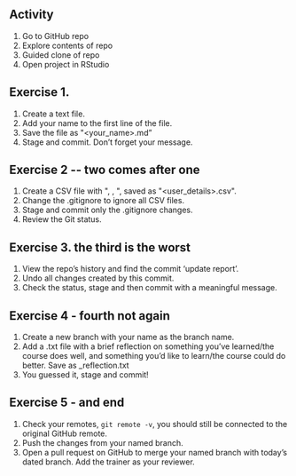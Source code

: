 ## Activity

1. Go to GitHub repo
2. Explore contents of repo
3. Guided clone of repo
4. Open project in RStudio


## Exercise 1.

1. Create a text file.
2. Add your name to the first line of the file.
3. Save the file as "<your_name>.md”
4. Stage and commit. Don’t forget your message.


## Exercise 2 -- two comes after one

1. Create a CSV file with "<name>, <age>, <location>", saved as "<user_details>.csv".
2. Change the .gitignore to ignore all CSV files.
3. Stage and commit only the .gitignore changes.
4. Review the Git status.


## Exercise 3. the third is the worst

1. View the repo’s history and find the commit ‘update report’.
2. Undo all changes created by this commit.
3. Check the status, stage and then commit with a meaningful message.


## Exercise 4 - fourth not again

1. Create a new branch with your name as the branch name.
2. Add a .txt file with a brief reflection on something you’ve learned/the course does well, and something you’d like to learn/the course could do better. Save as <name>_reflection.txt
3. You guessed it, stage and commit!


## Exercise 5 - and end

1. Check your remotes, `git remote -v`, you should still be connected to the
original GitHub remote.
2. Push the changes from your named branch.
3. Open a pull request on GitHub to merge your named branch with today’s dated branch. Add the trainer as your reviewer.
